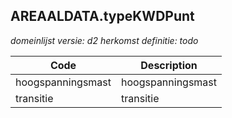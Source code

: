 ## AREAALDATA.typeKWDPunt

*domeinlijst versie: d2* *herkomst definitie: todo*

 |Code |Description	|
|	---	|	---	|
| hoogspanningsmast | hoogspanningsmast |
| transitie | transitie |

